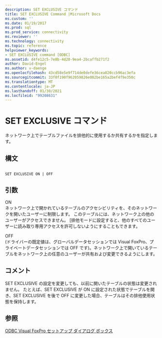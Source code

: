```yaml
---
description: SET EXCLUSIVE コマンド
title: SET EXCLUSIVE Command |Microsoft Docs
ms.custom: ''
ms.date: 01/19/2017
ms.prod: sql
ms.prod_service: connectivity
ms.reviewer: ''
ms.technology: connectivity
ms.topic: reference
helpviewer_keywords:
- SET EXCLUSIVE command [ODBC]
ms.assetid: d4fe12c5-7e8b-4d20-9ea4-2bcaffb271f2
author: David-Engel
ms.author: v-daenge
ms.openlocfilehash: 43cd58e5e9f714de0defe36cea020ccb96ac3efa
ms.sourcegitcommit: 33f0f190f962059826e002be165a2bef4f9e350c
ms.translationtype: MT
ms.contentlocale: ja-JP
ms.lasthandoff: 01/30/2021
ms.locfileid: "99208631"
---
```

# <a name="set-exclusive-command"></a>SET EXCLUSIVE コマンド
ネットワーク上でテーブルファイルを排他的に使用するか共有するかを指定します。  
  
## <a name="syntax"></a>構文  
  
```  
  
SET EXCLUSIVE ON | OFF  
```  
  
## <a name="arguments"></a>引数  
 ON  
 ネットワーク上で開かれているテーブルのアクセシビリティを、そのネットワークを開いたユーザーに制限します。 このテーブルには、ネットワーク上の他のユーザーがアクセスできません。 [排他モードに設定すると、他のすべてのユーザーに読み取り専用アクセスを許可しないようにすることもできます。  
  
 OFF  
 (ドライバーの既定値は、グローバルデータセッションでは Visual FoxPro、プライベートデータセッションでは OFF です)。ネットワーク上で開いているテーブルをネットワーク上の任意のユーザーが共有および変更できるようにします。  
  
## <a name="remarks"></a>コメント  
 SET EXCLUSIVE の設定を変更しても、以前に開いたテーブルの状態は変更されません。 たとえば、SET EXCLUSIVE が ON に設定された状態でテーブルを開き、SET EXCLUSIVE を後で OFF に変更した場合、テーブルはその排他使用状態を保持します。  
  
## <a name="see-also"></a>参照  
 [ODBC Visual FoxPro セットアップ ダイアログ ボックス](../../odbc/microsoft/odbc-visual-foxpro-setup-dialog-box.md)
